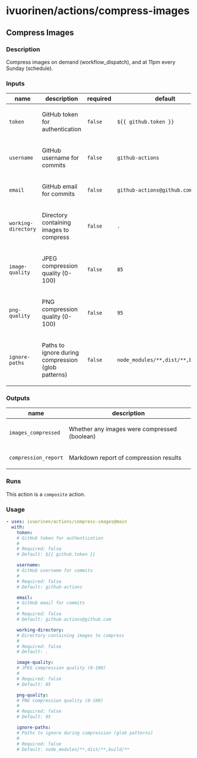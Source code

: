 # ivuorinen/actions/compress-images

## Compress Images

### Description

Compress images on demand (workflow_dispatch), and at 11pm every Sunday (schedule).

### Inputs

| name                | description                                               | required | default                            |
|---------------------|-----------------------------------------------------------|----------|------------------------------------|
| `token`             | <p>GitHub token for authentication</p>                    | `false`  | `${{ github.token }}`              |
| `username`          | <p>GitHub username for commits</p>                        | `false`  | `github-actions`                   |
| `email`             | <p>GitHub email for commits</p>                           | `false`  | `github-actions@github.com`        |
| `working-directory` | <p>Directory containing images to compress</p>            | `false`  | `.`                                |
| `image-quality`     | <p>JPEG compression quality (0-100)</p>                   | `false`  | `85`                               |
| `png-quality`       | <p>PNG compression quality (0-100)</p>                    | `false`  | `95`                               |
| `ignore-paths`      | <p>Paths to ignore during compression (glob patterns)</p> | `false`  | `node_modules/**,dist/**,build/**` |

### Outputs

| name                 | description                                         |
|----------------------|-----------------------------------------------------|
| `images_compressed`  | <p>Whether any images were compressed (boolean)</p> |
| `compression_report` | <p>Markdown report of compression results</p>       |

### Runs

This action is a `composite` action.

### Usage

```yaml
- uses: ivuorinen/actions/compress-images@main
  with:
    token:
    # GitHub token for authentication
    #
    # Required: false
    # Default: ${{ github.token }}

    username:
    # GitHub username for commits
    #
    # Required: false
    # Default: github-actions

    email:
    # GitHub email for commits
    #
    # Required: false
    # Default: github-actions@github.com

    working-directory:
    # Directory containing images to compress
    #
    # Required: false
    # Default: .

    image-quality:
    # JPEG compression quality (0-100)
    #
    # Required: false
    # Default: 85

    png-quality:
    # PNG compression quality (0-100)
    #
    # Required: false
    # Default: 95

    ignore-paths:
    # Paths to ignore during compression (glob patterns)
    #
    # Required: false
    # Default: node_modules/**,dist/**,build/**
```
